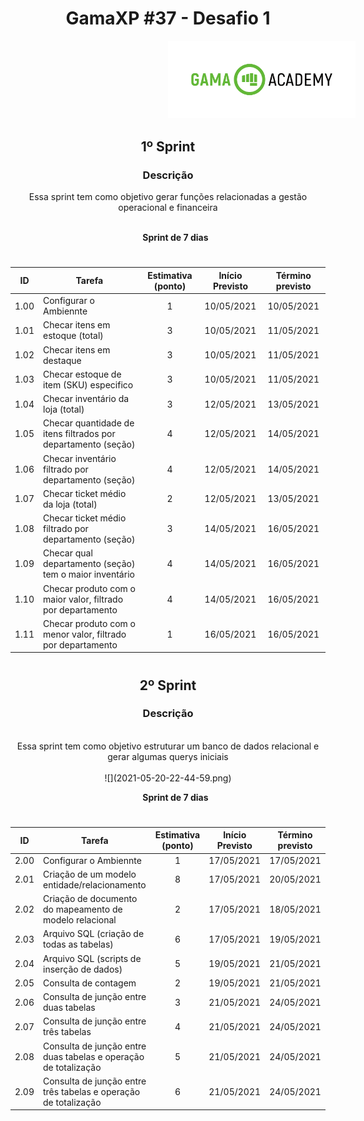 <h1 align='center'> GamaXP #37 - Desafio 1 </h1>
<div align='center'>
<img src='https://raw.githubusercontent.com/DanielObara/Gama-Academy-Challenge01/master/.github/logo.png' width='300' style='margin-left:50%'>
</div>
<h2 align='center'>1º Sprint</h1>
<h3 align='center'>Descrição</h2>
<div align='center'>Essa sprint tem como objetivo gerar funções relacionadas a gestão operacional e financeira
<br><br>
<ol><b>Sprint de 7 dias</b></ol>
</div>

#

| ID 	| Tarefa 	| Estimativa (ponto) 	| Início Previsto 	| Término previsto 	|
|-	|-	|:-:	|:-:	|:-:	|
| 1.00 	| Configurar o Ambiennte 	| 1 	| 10/05/2021 	| 10/05/2021 	|
| 1.01 	| Checar itens em estoque (total) 	| 3 	| 10/05/2021 	| 11/05/2021 	|
| 1.02 	| Checar itens em destaque 	| 3 	| 10/05/2021 	| 11/05/2021 	|
| 1.03 	| Checar estoque de item (SKU) especifico  	| 3 	| 10/05/2021 	| 11/05/2021 	|
| 1.04 	| Checar inventário da loja (total) 	| 3 	| 12/05/2021 	| 13/05/2021 	|
| 1.05 	| Checar quantidade de itens filtrados por departamento (seção) 	| 4 	| 12/05/2021 	| 14/05/2021 	|
| 1.06 	| Checar inventário filtrado por departamento (seção) 	| 4 	| 12/05/2021 	| 14/05/2021 	|
| 1.07 	| Checar ticket médio da loja (total) 	| 2 	| 12/05/2021 	| 13/05/2021 	|
| 1.08 	| Checar ticket médio filtrado por departamento (seção) 	| 3 	| 14/05/2021 	| 16/05/2021 	|
| 1.09 	| Checar qual departamento (seção) tem o maior inventário 	| 4 	| 14/05/2021 	| 16/05/2021 	|
| 1.10 	| Checar produto com o maior valor, filtrado por departamento 	| 4 	| 14/05/2021 	| 16/05/2021 	|
| 1.11 	| Checar produto com o menor valor, filtrado por departamento 	| 1 	| 16/05/2021 	| 16/05/2021 	|


#


<h2 align='center'>2º Sprint</h1>
<h3 align='center'>Descrição</h2>
<br>
<div align ='center'>Essa sprint tem como objetivo estruturar um banco de dados relacional e gerar algumas querys iniciais
<br><br>![](2021-05-20-22-44-59.png)
<ol><b> Sprint de 7 dias</b></ol>
</div>

# 

| ID   	| Tarefa                                                          	| Estimativa (ponto) 	| Início Previsto 	| Término previsto 	|
|------	|-----------------------------------------------------------------	|:------------------:	|:---------------:	|:----------------:	|
| 2.00 	| Configurar o Ambiennte                                          	|          1         	|    17/05/2021   	|    17/05/2021    	|
| 2.01 	| Criação de um modelo entidade/relacionamento                    	|          8         	|    17/05/2021   	|    20/05/2021    	|
| 2.02 	| Criação de documento do mapeamento de modelo relacional         	|          2         	|    17/05/2021   	|    18/05/2021    	|
| 2.03 	| Arquivo SQL (criação de todas as tabelas)                       	|          6         	|    17/05/2021   	|    19/05/2021    	|
| 2.04 	| Arquivo SQL (scripts de inserção de dados)                      	|          5         	|    19/05/2021   	|    21/05/2021    	|
| 2.05 	| Consulta de contagem                                            	|          2         	|    19/05/2021   	|    21/05/2021    	|
| 2.06 	| Consulta de junção entre duas tabelas                           	|          3         	|    21/05/2021   	|    24/05/2021    	|
| 2.07 	| Consulta de junção entre três tabelas                           	|          4         	|    21/05/2021   	|    24/05/2021    	|
| 2.08 	| Consulta de junção entre duas tabelas e operação de totalização 	|          5         	|    21/05/2021   	|    24/05/2021    	|
| 2.09 	| Consulta de junção entre três tabelas e operação de totalização 	|          6         	|    21/05/2021   	|    24/05/2021    	|



